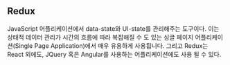 ## Redux
JavaScript 어플리케이션에서 data-state와 UI-state를 관리해주는 도구이다. 이는 상태적 데이터 관리가 시간의 흐름에 따라 복잡해질 수 도 있는 싱글 페이지 어플리케이션(Single Page Application)에서 매우 유용하게 사용됩니다. 그리고 Redux는 React 외에도, JQuery 혹은 Angular를 사용하는 어플리케이션에도 사용 될 수 있다.
